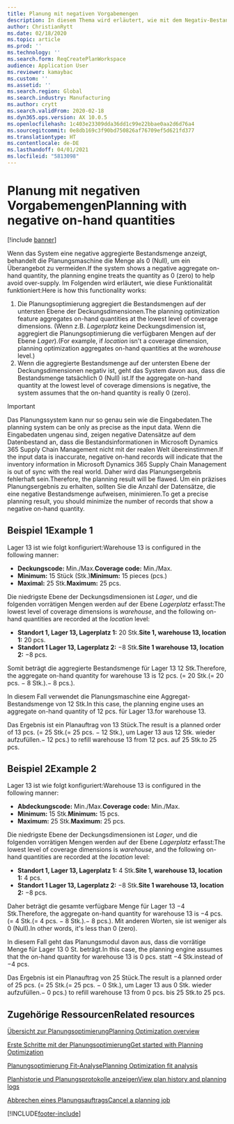 ```yaml
---
title: Planung mit negativen Vorgabemengen
description: In diesem Thema wird erläutert, wie mit dem Negativ-Bestand umgegangen wird, wenn Sie die Planungsoptimierung einsetzen.
author: ChristianRytt
ms.date: 02/18/2020
ms.topic: article
ms.prod: ''
ms.technology: ''
ms.search.form: ReqCreatePlanWorkspace
audience: Application User
ms.reviewer: kamaybac
ms.custom: ''
ms.assetid: ''
ms.search.region: Global
ms.search.industry: Manufacturing
ms.author: crytt
ms.search.validFrom: 2020-02-18
ms.dyn365.ops.version: AX 10.0.5
ms.openlocfilehash: 1c403e23309dda36dd1c99e22bbae0aa2d6d76a4
ms.sourcegitcommit: 0e8db169c3f90bd750826af76709ef5d621fd377
ms.translationtype: HT
ms.contentlocale: de-DE
ms.lasthandoff: 04/01/2021
ms.locfileid: "5813098"
---
```

# <a name="planning-with-negative-on-hand-quantities"></a><span data-ttu-id="6adf0-103">Planung mit negativen Vorgabemengen</span><span class="sxs-lookup"><span data-stu-id="6adf0-103">Planning with negative on-hand quantities</span></span>

[!include [banner](../../includes/banner.md)]

<span data-ttu-id="6adf0-104">Wenn das System eine negative aggregierte Bestandsmenge anzeigt, behandelt die Planungsmaschine die Menge als 0 (Null), um ein Überangebot zu vermeiden.</span><span class="sxs-lookup"><span data-stu-id="6adf0-104">If the system shows a negative aggregate on-hand quantity, the planning engine treats the quantity as 0 (zero) to help avoid over-supply.</span></span> <span data-ttu-id="6adf0-105">Im Folgenden wird erläutert, wie diese Funktionalität funktioniert:</span><span class="sxs-lookup"><span data-stu-id="6adf0-105">Here is how this functionality works:</span></span>

1. <span data-ttu-id="6adf0-106">Die Planungsoptimierung aggregiert die Bestandsmengen auf der untersten Ebene der Deckungsdimensionen.</span><span class="sxs-lookup"><span data-stu-id="6adf0-106">The planning optimization feature aggregates on-hand quantities at the lowest level of coverage dimensions.</span></span> <span data-ttu-id="6adf0-107">(Wenn z.B. *Lagerplatz* keine Deckungsdimension ist, aggregiert die Planungsoptimierung die verfügbaren Mengen auf der Ebene *Lager*).</span><span class="sxs-lookup"><span data-stu-id="6adf0-107">(For example, if *location* isn't a coverage dimension, planning optimization aggregates on-hand quantities at the *warehouse* level.)</span></span>
1. <span data-ttu-id="6adf0-108">Wenn die aggregierte Bestandsmenge auf der untersten Ebene der Deckungsdimensionen negativ ist, geht das System davon aus, dass die Bestandsmenge tatsächlich 0 (Null) ist.</span><span class="sxs-lookup"><span data-stu-id="6adf0-108">If the aggregate on-hand quantity at the lowest level of coverage dimensions is negative, the system assumes that the on-hand quantity is really 0 (zero).</span></span>

> [!IMPORTANT]
> <span data-ttu-id="6adf0-109">Das Planungssystem kann nur so genau sein wie die Eingabedaten.</span><span class="sxs-lookup"><span data-stu-id="6adf0-109">The planning system can be only as precise as the input data.</span></span> <span data-ttu-id="6adf0-110">Wenn die Eingabedaten ungenau sind, zeigen negative Datensätze auf dem Datenbestand an, dass die Bestandsinformationen in Microsoft Dynamics 365 Supply Chain Management nicht mit der realen Welt übereinstimmen.</span><span class="sxs-lookup"><span data-stu-id="6adf0-110">If the input data is inaccurate, negative on-hand records will indicate that the inventory information in Microsoft Dynamics 365 Supply Chain Management is out of sync with the real world.</span></span> <span data-ttu-id="6adf0-111">Daher wird das Planungsergebnis fehlerhaft sein.</span><span class="sxs-lookup"><span data-stu-id="6adf0-111">Therefore, the planning result will be flawed.</span></span> <span data-ttu-id="6adf0-112">Um ein präzises Planungsergebnis zu erhalten, sollten Sie die Anzahl der Datensätze, die eine negative Bestandsmenge aufweisen, minimieren.</span><span class="sxs-lookup"><span data-stu-id="6adf0-112">To get a precise planning result, you should minimize the number of records that show a negative on-hand quantity.</span></span>

## <a name="example-1"></a><span data-ttu-id="6adf0-113">Beispiel 1</span><span class="sxs-lookup"><span data-stu-id="6adf0-113">Example 1</span></span>

<span data-ttu-id="6adf0-114">Lager 13 ist wie folgt konfiguriert:</span><span class="sxs-lookup"><span data-stu-id="6adf0-114">Warehouse 13 is configured in the following manner:</span></span>

- <span data-ttu-id="6adf0-115">**Deckungscode:** Min./Max.</span><span class="sxs-lookup"><span data-stu-id="6adf0-115">**Coverage code:** Min./Max.</span></span>
- <span data-ttu-id="6adf0-116">**Minimum:** 15 Stück (Stk.)</span><span class="sxs-lookup"><span data-stu-id="6adf0-116">**Minimum:** 15 pieces (pcs.)</span></span>
- <span data-ttu-id="6adf0-117">**Maximal:** 25 Stk.</span><span class="sxs-lookup"><span data-stu-id="6adf0-117">**Maximum:** 25 pcs.</span></span>

<span data-ttu-id="6adf0-118">Die niedrigste Ebene der Deckungsdimensionen ist *Lager*, und die folgenden vorrätigen Mengen werden auf der Ebene *Lagerplatz* erfasst:</span><span class="sxs-lookup"><span data-stu-id="6adf0-118">The lowest level of coverage dimensions is *warehouse*, and the following on-hand quantities are recorded at the *location* level:</span></span>

- <span data-ttu-id="6adf0-119">**Standort 1, Lager 13, Lagerplatz 1:** 20 Stk.</span><span class="sxs-lookup"><span data-stu-id="6adf0-119">**Site 1, warehouse 13, location 1:** 20 pcs.</span></span>
- <span data-ttu-id="6adf0-120">**Standort 1 Lager 13, Lagerplatz 2:** &minus;8 Stk.</span><span class="sxs-lookup"><span data-stu-id="6adf0-120">**Site 1 warehouse 13, location 2:** &minus;8 pcs.</span></span>

<span data-ttu-id="6adf0-121">Somit beträgt die aggregierte Bestandsmenge für Lager 13 12 Stk.</span><span class="sxs-lookup"><span data-stu-id="6adf0-121">Therefore, the aggregate on-hand quantity for warehouse 13 is 12 pcs.</span></span> <span data-ttu-id="6adf0-122">(= 20 Stk.</span><span class="sxs-lookup"><span data-stu-id="6adf0-122">(= 20 pcs.</span></span> <span data-ttu-id="6adf0-123">&minus; 8 Stk.).</span><span class="sxs-lookup"><span data-stu-id="6adf0-123">&minus; 8 pcs.).</span></span>

<span data-ttu-id="6adf0-124">In diesem Fall verwendet die Planungsmaschine eine Aggregat-Bestandsmenge von 12 Stk.</span><span class="sxs-lookup"><span data-stu-id="6adf0-124">In this case, the planning engine uses an aggregate on-hand quantity of 12 pcs.</span></span> <span data-ttu-id="6adf0-125">für Lager 13.</span><span class="sxs-lookup"><span data-stu-id="6adf0-125">for warehouse 13.</span></span>

<span data-ttu-id="6adf0-126">Das Ergebnis ist ein Planauftrag von 13 Stück.</span><span class="sxs-lookup"><span data-stu-id="6adf0-126">The result is a planned order of 13 pcs.</span></span> <span data-ttu-id="6adf0-127">(= 25 Stk.</span><span class="sxs-lookup"><span data-stu-id="6adf0-127">(= 25 pcs.</span></span> <span data-ttu-id="6adf0-128">&minus; 12 Stk.), um Lager 13 aus 12 Stk. wieder aufzufüllen.</span><span class="sxs-lookup"><span data-stu-id="6adf0-128">&minus; 12 pcs.) to refill warehouse 13 from 12 pcs.</span></span> <span data-ttu-id="6adf0-129">auf 25 Stk.</span><span class="sxs-lookup"><span data-stu-id="6adf0-129">to 25 pcs.</span></span>

## <a name="example-2"></a><span data-ttu-id="6adf0-130">Beispiel 2</span><span class="sxs-lookup"><span data-stu-id="6adf0-130">Example 2</span></span>

<span data-ttu-id="6adf0-131">Lager 13 ist wie folgt konfiguriert:</span><span class="sxs-lookup"><span data-stu-id="6adf0-131">Warehouse 13 is configured in the following manner:</span></span>

- <span data-ttu-id="6adf0-132">**Abdeckungscode:** Min./Max.</span><span class="sxs-lookup"><span data-stu-id="6adf0-132">**Coverage code:** Min./Max.</span></span>
- <span data-ttu-id="6adf0-133">**Minimum:** 15 Stk.</span><span class="sxs-lookup"><span data-stu-id="6adf0-133">**Minimum:** 15 pcs.</span></span>
- <span data-ttu-id="6adf0-134">**Maximum:** 25 Stk.</span><span class="sxs-lookup"><span data-stu-id="6adf0-134">**Maximum:** 25 pcs.</span></span>

<span data-ttu-id="6adf0-135">Die niedrigste Ebene der Deckungsdimensionen ist *Lager*, und die folgenden vorrätigen Mengen werden auf der Ebene *Lagerplatz* erfasst:</span><span class="sxs-lookup"><span data-stu-id="6adf0-135">The lowest level of coverage dimensions is *warehouse*, and the following on-hand quantities are recorded at the *location* level:</span></span>

- <span data-ttu-id="6adf0-136">**Standort 1, Lager 13, Lagerplatz 1:** 4 Stk.</span><span class="sxs-lookup"><span data-stu-id="6adf0-136">**Site 1, warehouse 13, location 1:** 4 pcs.</span></span>
- <span data-ttu-id="6adf0-137">**Standort 1 Lager 13, Lagerplatz 2:** &minus;8 Stk.</span><span class="sxs-lookup"><span data-stu-id="6adf0-137">**Site 1 warehouse 13, location 2:** &minus;8 pcs.</span></span>

<span data-ttu-id="6adf0-138">Daher beträgt die gesamte verfügbare Menge für Lager 13 &minus;4 Stk.</span><span class="sxs-lookup"><span data-stu-id="6adf0-138">Therefore, the aggregate on-hand quantity for warehouse 13 is &minus;4 pcs.</span></span> <span data-ttu-id="6adf0-139">(= 4 Stk.</span><span class="sxs-lookup"><span data-stu-id="6adf0-139">(= 4 pcs.</span></span> <span data-ttu-id="6adf0-140">&minus; 8 Stk.).</span><span class="sxs-lookup"><span data-stu-id="6adf0-140">&minus; 8 pcs.).</span></span> <span data-ttu-id="6adf0-141">Mit anderen Worten, sie ist weniger als 0 (Null).</span><span class="sxs-lookup"><span data-stu-id="6adf0-141">In other words, it's less than 0 (zero).</span></span>

<span data-ttu-id="6adf0-142">In diesem Fall geht das Planungsmodul davon aus, dass die vorrätige Menge für Lager 13 0 St. beträgt.</span><span class="sxs-lookup"><span data-stu-id="6adf0-142">In this case, the planning engine assumes that the on-hand quantity for warehouse 13 is 0 pcs.</span></span> <span data-ttu-id="6adf0-143">statt &minus;4 Stk.</span><span class="sxs-lookup"><span data-stu-id="6adf0-143">instead of &minus;4 pcs.</span></span>

<span data-ttu-id="6adf0-144">Das Ergebnis ist ein Planauftrag von 25 Stück.</span><span class="sxs-lookup"><span data-stu-id="6adf0-144">The result is a planned order of 25 pcs.</span></span> <span data-ttu-id="6adf0-145">(= 25 Stk.</span><span class="sxs-lookup"><span data-stu-id="6adf0-145">(= 25 pcs.</span></span> <span data-ttu-id="6adf0-146">&minus; 0 Stk.), um Lager 13 aus 0 Stk. wieder aufzufüllen.</span><span class="sxs-lookup"><span data-stu-id="6adf0-146">&minus; 0 pcs.) to refill warehouse 13 from 0 pcs.</span></span> <span data-ttu-id="6adf0-147">bis 25 Stk.</span><span class="sxs-lookup"><span data-stu-id="6adf0-147">to 25 pcs.</span></span>

## <a name="related-resources"></a><span data-ttu-id="6adf0-148">Zugehörige Ressourcen</span><span class="sxs-lookup"><span data-stu-id="6adf0-148">Related resources</span></span>

[<span data-ttu-id="6adf0-149">Übersicht zur Planungsoptimierung</span><span class="sxs-lookup"><span data-stu-id="6adf0-149">Planning Optimization overview</span></span>](planning-optimization-overview.md)

[<span data-ttu-id="6adf0-150">Erste Schritte mit der Planungsoptimierung</span><span class="sxs-lookup"><span data-stu-id="6adf0-150">Get started with Planning Optimization</span></span>](get-started.md)

[<span data-ttu-id="6adf0-151">Planungsoptimierung Fit-Analyse</span><span class="sxs-lookup"><span data-stu-id="6adf0-151">Planning Optimization fit analysis</span></span>](planning-optimization-fit-analysis.md)

[<span data-ttu-id="6adf0-152">Planhistorie und Planungsprotokolle anzeigen</span><span class="sxs-lookup"><span data-stu-id="6adf0-152">View plan history and planning logs</span></span>](plan-history-logs.md)

[<span data-ttu-id="6adf0-153">Abbrechen eines Planungsauftrags</span><span class="sxs-lookup"><span data-stu-id="6adf0-153">Cancel a planning job</span></span>](cancel-planning-job.md)


[!INCLUDE[footer-include](../../../includes/footer-banner.md)]